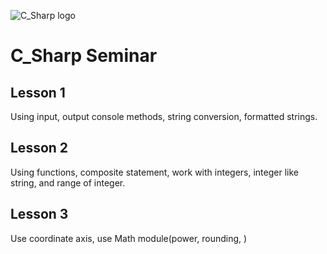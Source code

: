 ![C_Sharp logo](https://upload.wikimedia.org/wikipedia/commons/4/4f/Csharp_Logo.png)

# C_Sharp Seminar

## Lesson 1
Using input, output console methods, string conversion, formatted strings.

## Lesson 2
Using functions, composite statement, work with integers, integer like string, and range of integer.

## Lesson 3
Use coordinate axis, use Math module(power, rounding, )